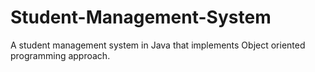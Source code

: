 # Student-Management-System
A student management system in Java that implements Object oriented programming approach.
